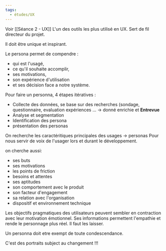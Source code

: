 ```yaml
---
tags:
  - études/UX
---
```

Voir [[Séance 2 - UX]]
L'un des outils les plus utilisé en UX.  Sert de fil directeur du projet.

Il doit être unique et inspirant. 

Le persona permet de compendre :
- qui est l'usagé, 
- ce qu'il souhaite accomplir, 
- ses motivations, 
- son expérience d'utilisation 
- et ses décision face a notre système. 


Pour faire un personna, 4 étapes itératives : 
- Collecte des données, se base sur des recherches (sondage, questionnaire, evaluation expériences ... -> donné enrichie et **Entrevue**
- Analyse et segmentation
- Identification des persona 
- présentation des personas



On recherche les caractéritiques principales des usages -> personas 
Pour nous servir de voix de l'usager lors et durant le développement.

on cherche aussi: 
- ses buts 
- ses motivations
- les points de friction
- besoins et attentes
- ses aptitudes
- son comportement avec le produit
- son facteur d'engagement
- sa relation avec l'organisation
- dispositif et environnement technique 


Les objectifs pragmatiques des utilisateurs peuvent sembler en contraction avec leur motivation émotionnel. Ses informations permettent l'empathie et rende le personnage plus réel. Il faut les laisser.

Un personna doit etre exempt de toute condescendance.

C'est des portraits subject au changement !!!
